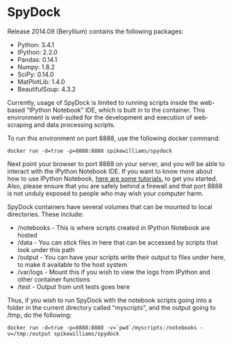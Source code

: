 SpyDock
=======

Release 2014.09 (Beryllium) contains the following packages:

- Python: 3.4.1 
- IPython: 2.2.0 
- Pandas: 0.14.1 
- Numpy: 1.8.2 
- SciPy: 0.14.0 
- MatPlotLib: 1.4.0 
- BeautifulSoup: 4.3.2

Currently, usage of SpyDock is limited to running scripts inside the web-based “IPython Notebook” IDE, which is built in to the container. This environment is well-suited for the development and execution of web-scraping and data processing scripts.

To run this environment on port 8888, use the following docker command:

    docker run -d=true -p=8888:8888 spikewilliams/spydock

Next point your browser to port 8888 on your server, and you will be able to interact with the IPython Notebook IDE. If you want to know more about how to use IPython Notebook, [here are some tutorials.][1] to get you started. Also, please ensure that you are safely behind a firewall and that port 8888 is not unduly exposed to people who may wish your computer harm.

SpyDock containers have several volumes that can be mounted to local directories. These include:

- /notebooks - This is where scripts created in IPython Notebook are hosted
- /data - You can stick files in here that can be accessed by scripts that look under this path
- /output - You can have your scripts write their output to files under here, to make it available to the host system
- /var/logs - Mount this if you wish to view the logs from IPython and other container functions
- /test - Output from unit tests goes here

Thus, if you wish to run SpyDock with the notebook scripts going into a folder in the current directory called "myscripts", and the output going to /tmp, do the following:

    docker run -d=true -p=8888:8888 -v=`pwd`/myscripts:/notebooks -v=/tmp:/output spikewilliams/spydock



  [1]: http://nbviewer.ipython.org/github/ipython/ipython/blob/master/examples/Notebook/Index.ipynb
